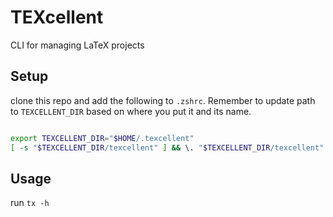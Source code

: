 # TEXcellent

CLI for managing LaTeX projects

## Setup

clone this repo and add the following to `.zshrc`. Remember to update path to `TEXCELLENT_DIR` based on where you put it and its name.

```zsh

export TEXCELLENT_DIR="$HOME/.texcellent"
[ -s "$TEXCELLENT_DIR/texcellent" ] && \. "$TEXCELLENT_DIR/texcellent"

```

## Usage

run `tx -h`
